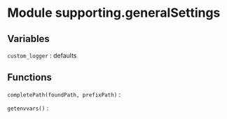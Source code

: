 Module supporting.generalSettings
=================================

Variables
---------

`custom_logger`
:   defaults

Functions
---------

    
`completePath(foundPath, prefixPath)`
:   

    
`getenvvars()`
: